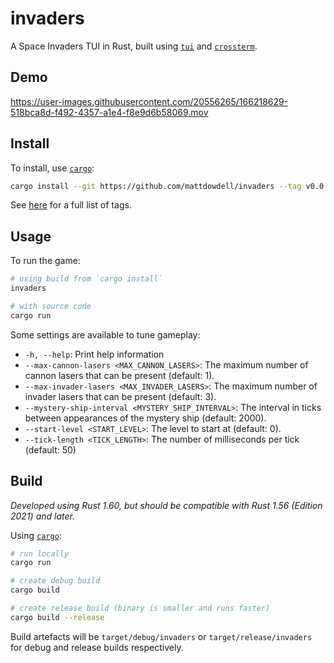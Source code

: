 # invaders

A Space Invaders TUI in Rust, built using [`tui`](https://crates.io/crates/tui) and
[`crossterm`](https://crates.io/crates/crossterm).

## Demo

https://user-images.githubusercontent.com/20556265/166218629-518bca8d-f492-4357-a1e4-f8e9d6b58069.mov

## Install

To install, use [`cargo`](https://doc.rust-lang.org/cargo/getting-started/installation.html):

```sh
cargo install --git https://github.com/mattdowdell/invaders --tag v0.0.1
```

See [here](https://github.com/mattdowdell/invaders/tags) for a full list of tags.

## Usage

To run the game:

```sh
# using build from `cargo install`
invaders

# with source code
cargo run
```

Some settings are available to tune gameplay:

- `-h, --help`: Print help information
- `--max-cannon-lasers <MAX_CANNON_LASERS>`: The maximum number of cannon lasers that can be present
  (default: 1).
- `--max-invader-lasers <MAX_INVADER_LASERS>`: The maximum number of invader lasers that can be
  present (default: 3).
- `--mystery-ship-interval <MYSTERY_SHIP_INTERVAL>`: The interval in ticks between appearances of
  the mystery ship (default: 2000).
- `--start-level <START_LEVEL>`: The level to start at (default: 0).
- `--tick-length <TICK_LENGTH>`: The number of milliseconds per tick (default: 50)

## Build

*Developed using Rust 1.60, but should be compatible with Rust 1.56 (Edition 2021) and later.*

Using [`cargo`](https://doc.rust-lang.org/cargo/getting-started/installation.html):

```sh
# run locally
cargo run

# create debug build
cargo build

# create release build (binary is smaller and runs faster)
cargo build --release
```

Build artefacts will be `target/debug/invaders` or `target/release/invaders` for debug and release
builds respectively.
